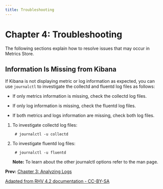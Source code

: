 ```yaml
---
title: Troubleshooting
---
```


# Chapter 4: Troubleshooting

The following sections explain how to resolve issues that may occur in Metrics Store.

## Information Is Missing from Kibana

If Kibana is not displaying metric or log information as expected, you can use `journalctl` to investigate the collectd and fluentd log files as follows:

* If only metrics information is missing, check the collectd log files.

* If only log information is missing, check the fluentd log files.

* If both metrics and logs information are missing, check both log files.

1. To investigate collectd log files:

        # journalctl -u collectd

2. To investigate fluentd log files:

        # journalctl -u fluentd

    **Note:** To learn about the other journalctl options refer to the man page.  

**Prev:** [Chapter 3: Analyzing Logs](../Logs)

[Adapted from RHV 4.2 documentation - CC-BY-SA](https://access.redhat.com/documentation/en-us/red_hat_virtualization/4.2/html/metrics_store_user_guide/chap-troubleshooting)
